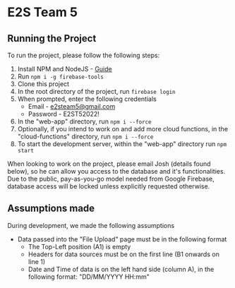 # E2S Team 5

## Running the Project

To run the project, please follow the following steps:

1. Install NPM and NodeJS - [Guide](https://docs.npmjs.com/downloading-and-installing-node-js-and-npm)
2. Run `npm i -g firebase-tools`
3. Clone this project
4. In the root directory of the project, run `firebase login`
5. When prompted, enter the following credentials
   * Email - e2steam5@gmail.com
   * Password - E2ST52022!
6. In the "web-app" directory, run `npm i --force`
7. Optionally, if you intend to work on and add more cloud functions, in the "cloud-functions" directory, run `npm i --force`
8. To start the development server, within the "web-app" directory run `npm start`

When looking to work on the project, please email Josh (details found below), so he can allow you access to the database and it's functionalities. Due to the public, pay-as-you-go model needed from Google Firebase, database access will be locked unless explicitly requested otherwise.

## Assumptions made

During development, we made the following assumptions

* Data passed into the "File Upload" page must be in the following format
  * The Top-Left position (A1) is empty
  * Headers for data sources must be on the first line (B1 onwards on line 1)
  * Date and Time of data is on the left hand side (column A), in the following format: "DD/MM/YYYY HH:mm"


